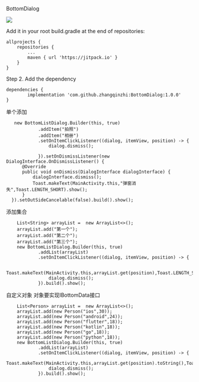  BottomDialog

![](https://i.imgur.com/b0WgfLy.jpg)

Add it in your root build.gradle at the end of repositories:

	allprojects {
		repositories {
			...
			maven { url 'https://jitpack.io' }
		}
	}


Step 2. Add the dependency

	dependencies {
	        implementation 'com.github.zhangqinzhi:BottomDialog:1.0.0'
	}



单个添加


	   new BottomListDialog.Builder(this, true)
                .addItem("拍照")
                .addItem("相册")
                .setOnItemClickListener((dialog, itemView, position) -> {
                    dialog.dismiss();

                }).setOnDismissListener(new DialogInterface.OnDismissListener() {
          @Override
          public void onDismiss(DialogInterface dialogInterface) {
              dialogInterface.dismiss();
              Toast.makeText(MainActivity.this,"弹窗消失",Toast.LENGTH_SHORT).show();
          }
      }).setOutSideCancelable(false).build().show();


添加集合


		List<String> arrayList =  new ArrayList<>();
        arrayList.add("第一个");
        arrayList.add("第二个");
        arrayList.add("第三个");
        new BottomListDialog.Builder(this, true)
                .addList(arrayList)
                .setOnItemClickListener((dialog, itemView, position) -> {

                    Toast.makeText(MainActivity.this,arrayList.get(position),Toast.LENGTH_SHORT).show();
                    dialog.dismiss();
                }).build().show();

自定义对象 对象要实现IBottomData接口

	 	List<Person> arrayList =  new ArrayList<>();
        arrayList.add(new Person("ios",30));
        arrayList.add(new Person("android",24));
        arrayList.add(new Person("flutter",18));
        arrayList.add(new Person("kotlin",18));
        arrayList.add(new Person("go",18));
        arrayList.add(new Person("python",18));
        new BottomListDialog.Builder(this, true)
                .addList(arrayList)
                .setOnItemClickListener((dialog, itemView, position) -> {
                    Toast.makeText(MainActivity.this,arrayList.get(position).toString(),Toast.LENGTH_SHORT).show();
                    dialog.dismiss();
                }).build().show();
